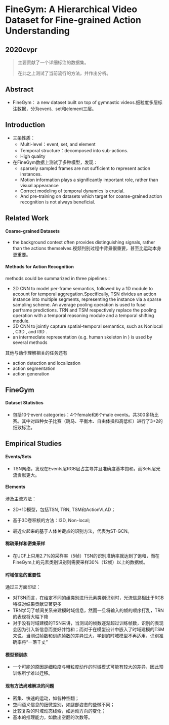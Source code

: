 # FineGym: A Hierarchical Video Dataset for Fine-grained Action Understanding

## 2020cvpr

> 主要贡献了一个详细标注的数据集。
>
> 在此之上测试了当前流行的方法，并作出分析。

## Abstract

* FineGym： a new dataset built on top of gymnastic videos.细粒度多层标注数据，分为event、set和element三层。

## Introduction

* 三条性质：
  * Multi-level：event, set, and element
  * Temporal structure：decomposed into sub-actions.
  * High quality
* 在FineGym数据上测试了多种模型，发现：
  * sparsely sampled frames are not sufﬁcient to represent action instances.
  * Motion information plays a signiﬁcantly important role, rather than visual appearance
  * Correct modeling of temporal dynamics is crucial.
  * And pre-training on datasets which target for coarse-grained action recognition is not always beneﬁcial.

## Related Work

#### Coarse-grained Datasets

* the background context often provides distinguishing signals, rather than the actions themselves.视频判别过程中背景很重要，甚至比运动本身更重要。

#### Methods for Action Recognition

methods could be summarized in three pipelines：

* 2D CNN to model per-frame semantics, followed by a 1D module to account for temporal aggregation.Specifically, TSN divides an action instance into multiple segments, representing the instance via a sparse sampling scheme. An average pooling operation is used to fuse perframe predictions. TRN and TSM  respectively replace the pooling operation with a temporal reasoning module and a temporal shifting module.
* 3D CNN to jointly capture spatial-temporal semantics, such as Nonlocal , C3D , and I3D .
* an intermediate representation (e.g. human skeleton in ) is used by several methods

其他与动作理解相关的任务还有

* action detection and localization
* action segmentation 
* action generation

## FineGym

#### Dataset Statistics

* 包括10个event categories：4个female和6个male events。共300多场比赛。其中对四种女子比赛（跳马、平衡木、自由体操和高低杠）进行了3+2的细致标注。

## Empirical Studies

#### Events/Sets

* TSN网络，发现在Events层RGB层占主导并且准确度基本饱和。而Sets层光流贡献更大。

#### Elements

涉及主流方法：

* 2D+1D模型，包括TSN, TRN, TSM和ActionVLAD；

* 基于3D卷积核的方法：I3D, Non-local;

* 最近火起来的基于人体关键点的识别方法，代表为ST-GCN。

#### 稀疏采样和密集采样

* 在UCF上只用2.7%的采样率（5帧）TSN的识别准确率就达到了饱和，而在FineGym上的元素类别识别则需要采样30%（12帧）以上的数据帧。

#### 时域信息的重要性

通过三方面印证：

* 对TSN而言，在给定不同的组类别进行元素类别识别时，光流信息相比于RGB特征对结果贡献显著更多
* TRN学习了帧间关系来建模时域信息，然而一旦将输入的帧的顺序打乱，TRN 的表现将大幅下降
* 对于没有时域建模的TSN来讲，当测试的帧数逐渐超过训练帧数，识别的表现会因为引入新信息而变好并饱和；而对于在模型设计中嵌入了时域建模的TSM来说，当测试帧数和训练帧数的差异过大，学到的时域模型不再适用，识别准确率将“一落千丈”

#### 模型预训练

* 一个可能的原因是细粒度与粗粒度动作的时域模式可能有较大的差异，因此预训练所学难以迁移。

#### 现有方法尚难解决的问题

- 密集、快速的运动，如各种空翻；
- 空间语义信息的细微差别，如腿部姿态的些微不同；
- 比较复杂的时域动态线索，如运动方向的变化；
- 基本的推理能力，如数出空翻的次数等。

